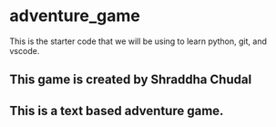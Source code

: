 # adventure_game
This is the starter code that we will be using to learn python, git, and vscode.

## This game is created by Shraddha Chudal

## This is a text based adventure game.
